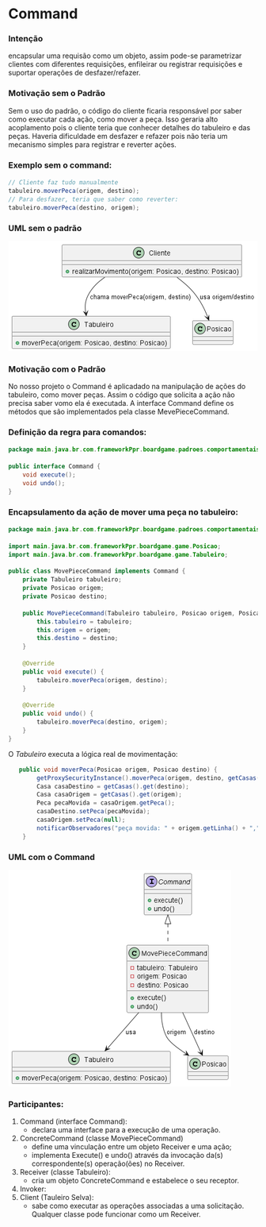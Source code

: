 # Command 

### Intenção
encapsular uma requisão como um objeto, assim pode-se parametrizar clientes com diferentes requisições, enfileirar ou registrar requisições e suportar operações de desfazer/refazer.

### Motivação sem o Padrão
Sem o uso do padrão, o código do cliente ficaria responsável por saber como executar cada ação, como mover a peça. Isso geraria alto acoplamento pois o cliente teria que conhecer detalhes do tabuleiro e das peças. Haveria dificuldade em desfazer e refazer pois não teria um mecanismo simples para registrar e reverter ações.

### Exemplo sem o command:
``` java
// Cliente faz tudo manualmente
tabuleiro.moverPeca(origem, destino);
// Para desfazer, teria que saber como reverter:
tabuleiro.moverPeca(destino, origem);
```
### UML sem o padrão

![out/DiagramasIMG/TabuleiroSemCommand.png](../out/DiagramasIMG/TabuleiroSemCommand.png)

### Motivação com o Padrão
No nosso projeto o Command é aplicadado na manipulação de ações do tabuleiro, como mover peças. Assim o código que solicita a ação não precisa saber vomo ela é executada. A interface Command define os métodos que são implementados pela classe MevePieceCommand.

### Definição da regra para comandos:
``` java
package main.java.br.com.frameworkPpr.boardgame.padroes.comportamentais.command;

public interface Command {
    void execute();
    void undo();
}
```

### Encapsulamento da ação de mover uma peça no tabuleiro:
``` java
package main.java.br.com.frameworkPpr.boardgame.padroes.comportamentais.command;

import main.java.br.com.frameworkPpr.boardgame.game.Posicao;
import main.java.br.com.frameworkPpr.boardgame.game.Tabuleiro;

public class MovePieceCommand implements Command {
    private Tabuleiro tabuleiro;
    private Posicao origem;
    private Posicao destino;

    public MovePieceCommand(Tabuleiro tabuleiro, Posicao origem, Posicao destino) {
        this.tabuleiro = tabuleiro;
        this.origem = origem;
        this.destino = destino;
    }

    @Override
    public void execute() {
        tabuleiro.moverPeca(origem, destino);
    }

    @Override
    public void undo() {
        tabuleiro.moverPeca(destino, origem);
    }
}
```

O *Tabuleiro* executa a lógica real de movimentação:
``` java 
   public void moverPeca(Posicao origem, Posicao destino) {
        getProxySecurityInstance().moverPeca(origem, destino, getCasas());
        Casa casaDestino = getCasas().get(destino);
        Casa casaOrigem = getCasas().get(origem);
        Peca pecaMovida = casaOrigem.getPeca();
        casaDestino.setPeca(pecaMovida);
        casaOrigem.setPeca(null);
        notificarObservadores("peça movida: " + origem.getLinha() + "," + origem.getColuna() + " para " + destino.getLinha() + "," + destino.getColuna());
    }
```

### UML com o Command 

![out/DiagramasIMG/TabuleiroComCommand.png](../out/DiagramasIMG/TabuleiroComCommand.png)

### Participantes:
1. Command (interface Command):
   - declara uma interface para a execução de uma operação.   
2. ConcreteCommand (classe MovePieceCommand)
   - define uma vinculação entre um objeto Receiver e uma ação;
   - implementa  Execute() e undo()  através  da  invocação  da(s)  correspondente(s)
operação(ões) no Receiver.
3. Receiver (classe Tabuleiro):
   - cria um objeto ConcreteCommand e estabelece o seu receptor.
4. Invoker: 
5. Client (Tauleiro Selva): 
    - sabe como executar as operações associadas a uma solicitação. Qualquer
classe pode funcionar como um Receiver.